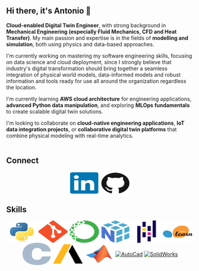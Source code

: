 ## Hi there, it's Antonio 👋

**Cloud-enabled Digital Twin Engineer**, with strong background in **Mechanical Engineering (especially Fluid Mechanics, CFD and Heat Transfer)**. My main passion and expertise is in the fields of **modelling and simulation**, both using physics and data-based approaches.

I'm currently working on mastering my software engineering skills, focusing on data science and cloud deployment, since I strongly believe that industry's digital transformation should bring together a seamless integration of physical world models, data-informed models and robust information and tools ready for use all around the organization regardless the location.

I'm currently learning **AWS cloud architecture** for engineering applications, **advanced Python data manipulation**, and exploring **MLOps fundamentals** to create scalable digital twin solutions.

I'm looking to collaborate on **cloud-native engineering applications**, **IoT data integration projects**, or **collaborative digital twin platforms** that combine physical modeling with real-time analytics.
<br></br>
<h2 align="left">Connect</h2>
<p align="center">
<a href="www.linkedin.com/in/antonio-alcaide-moreno" target="blank"><img align="center" src="https://github.com/devicons/devicon/blob/master/icons/linkedin/linkedin-original.svg" alt="antonio-alcaide-moreno" height="60" width="80" /></a>
<a href="https://github.com/AntonioAlcaideMoreno" target="blank"><img align="center" src="https://github.com/devicons/devicon/blob/master/icons/github/github-original.svg" alt="AntonioAlcaideMoreno" height="60" width="80" /></a>
</p>

<h2 align="left">Skills</h2>
<p align="center">
<a href="https://www.python.org/about/" target="blank"><img align="center" src="https://github.com/devicons/devicon/blob/master/icons/python/python-original.svg" alt="Python" height="60" width="80" /></a>
<a href="https://git-scm.com/about/branching-and-merging" target="blank"><img align="center" src="https://github.com/devicons/devicon/blob/master/icons/git/git-original.svg" alt="Git" height="60" width="80" /></a>
<a href="https://www.anaconda.com/" target="blank"><img align="center" src="https://github.com/devicons/devicon/blob/master/icons/anaconda/anaconda-original.svg" alt="Anaconda" height="60" width="80" /></a>
<a href="https://numpy.org/" target="blank"><img align="center" src="https://github.com/devicons/devicon/blob/master/icons/numpy/numpy-original.svg" alt="Numpy" height="60" width="80" /></a>
<a href="https://pandas.pydata.org/" target="blank"><img align="center" src="https://github.com/devicons/devicon/blob/master/icons/pandas/pandas-original.svg" alt="Pandas" height="60" width="80" /></a>
<a href="https://scikit-learn.org/stable/index.html" target="blank"><img align="center" src="https://github.com/devicons/devicon/blob/master/icons/scikitlearn/scikitlearn-original.svg" alt="Scikit Learn" height="60" width="80" /></a>
<a target="blank"><img align="center" src="https://github.com/devicons/devicon/blob/master/icons/c/c-original.svg" alt="C" height="60" width="80" /></a>
<a href="https://www.ansys.com/" target="blank"><img align="center" src="https://github.com/devicons/devicon/blob/master/icons/ansys/ansys-original.svg" alt="Ansys" height="60" width="80" /></a>
<a href="https://es.mathworks.com/products/matlab.html" target="blank"><img align="center" src="https://github.com/devicons/devicon/blob/master/icons/matlab/matlab-original.svg" alt="Matlab" height="60" width="80" /></a>
<a href="https://www.autodesk.com/es/products/autocad/overview" target="blank"><img align="center" src="https://github.com/simple-icons/simple-icons/blob/develop/icons/autocad.svg" alt="AutoCad" height="60" width="80" /></a>
<a href="https://www.solidworks.com/es" target="blank"><img align="center" src="https://github.com/simple-icons/simple-icons/blob/develop/icons/dassaultsystemes.svg" alt="SolidWorks" height="60" width="80" /></a>
</p>

